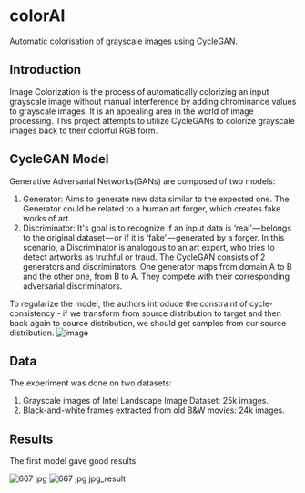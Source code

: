 # colorAI
Automatic colorisation of grayscale images using CycleGAN.

## Introduction
Image Colorization is the process of automatically colorizing an input grayscale image without manual interference by adding chrominance values  to grayscale images. It is an appealing area in the world of image processing. This project attempts to utilize CycleGANs to colorize grayscale images back to their colorful RGB form.

## CycleGAN Model
Generative Adversarial Networks(GANs) are composed of two models:

1. Generator: Aims to generate new data similar to the expected one. The Generator could be related to a human art forger, which creates fake works of art.
2. Discriminator: It's goal is to recognize if an input data is ‘real’ — belongs to the original dataset — or if it is ‘fake’ — generated by a forger. In this scenario, a Discriminator is analogous to an art expert, who tries to detect artworks as truthful or fraud.
The CycleGAN consists of 2 generators and discriminators. One generator maps from domain A to B and the other one, from B to A. They compete with their corresponding adversarial discriminators.

To regularize the model, the authors introduce the constraint of cycle-consistency - if we transform from source distribution to target and then back again to source distribution, we should get samples from our source distribution.
![image](https://user-images.githubusercontent.com/37305465/119122600-4dc57880-ba4c-11eb-8150-4e6a83c4d5c7.png)

## Data
The experiment was done on two datasets:
1. Grayscale images of Intel Landscape Image Dataset: 25k images.
2. Black-and-white frames extracted from old B&W movies: 24k images.

## Results
The first model gave good results.

![667 jpg](https://user-images.githubusercontent.com/37305465/119123494-3dfa6400-ba4d-11eb-9693-50ff35bd941f.jpg) ![667 jpg jpg_result](https://user-images.githubusercontent.com/37305465/119123522-45217200-ba4d-11eb-8f17-d4981961be34.jpg)


